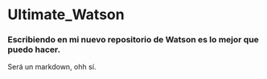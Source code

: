 # Ultimate_Watson

### Escribiendo en mi nuevo repositorio de Watson es lo mejor que puedo hacer.

Será un markdown, ohh sí.
